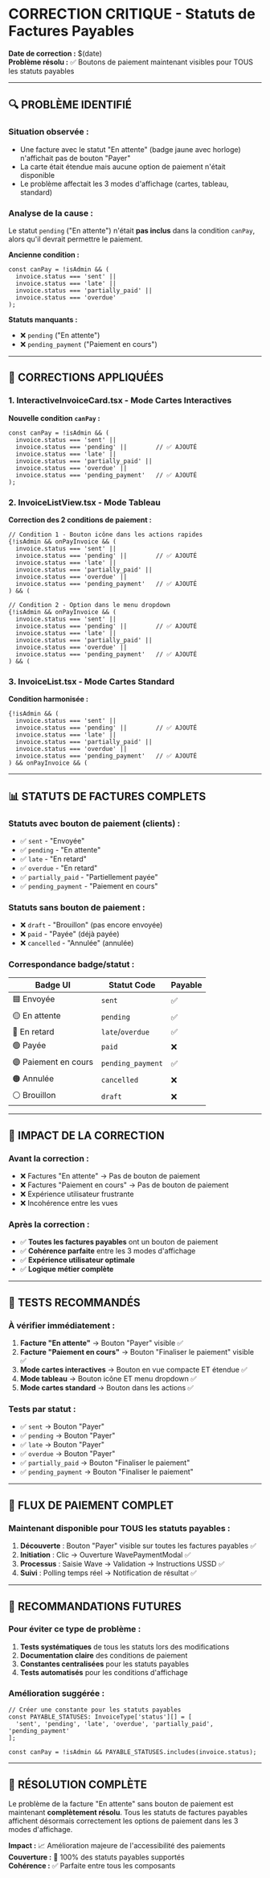 # CORRECTION CRITIQUE - Statuts de Factures Payables

**Date de correction :** $(date)  
**Problème résolu :** ✅ Boutons de paiement maintenant visibles pour TOUS les statuts payables

---

## 🔍 PROBLÈME IDENTIFIÉ

### Situation observée :
- Une facture avec le statut "En attente" (badge jaune avec horloge) n'affichait pas de bouton "Payer"
- La carte était étendue mais aucune option de paiement n'était disponible
- Le problème affectait les 3 modes d'affichage (cartes, tableau, standard)

### Analyse de la cause :
Le statut `pending` ("En attente") n'était **pas inclus** dans la condition `canPay`, alors qu'il devrait permettre le paiement.

**Ancienne condition :**
```tsx
const canPay = !isAdmin && (
  invoice.status === 'sent' || 
  invoice.status === 'late' || 
  invoice.status === 'partially_paid' || 
  invoice.status === 'overdue'
);
```

**Statuts manquants :**
- ❌ `pending` ("En attente") 
- ❌ `pending_payment` ("Paiement en cours")

---

## 🔧 CORRECTIONS APPLIQUÉES

### 1. InteractiveInvoiceCard.tsx - Mode Cartes Interactives

**Nouvelle condition `canPay` :**
```tsx
const canPay = !isAdmin && (
  invoice.status === 'sent' || 
  invoice.status === 'pending' ||        // ✅ AJOUTÉ
  invoice.status === 'late' || 
  invoice.status === 'partially_paid' || 
  invoice.status === 'overdue' ||
  invoice.status === 'pending_payment'   // ✅ AJOUTÉ
);
```

### 2. InvoiceListView.tsx - Mode Tableau

**Correction des 2 conditions de paiement :**
```tsx
// Condition 1 - Bouton icône dans les actions rapides
{!isAdmin && onPayInvoice && (
  invoice.status === 'sent' || 
  invoice.status === 'pending' ||        // ✅ AJOUTÉ
  invoice.status === 'late' || 
  invoice.status === 'partially_paid' || 
  invoice.status === 'overdue' ||
  invoice.status === 'pending_payment'   // ✅ AJOUTÉ
) && (

// Condition 2 - Option dans le menu dropdown
{!isAdmin && onPayInvoice && (
  invoice.status === 'sent' || 
  invoice.status === 'pending' ||        // ✅ AJOUTÉ
  invoice.status === 'late' || 
  invoice.status === 'partially_paid' || 
  invoice.status === 'overdue' ||
  invoice.status === 'pending_payment'   // ✅ AJOUTÉ
) && (
```

### 3. InvoiceList.tsx - Mode Cartes Standard

**Condition harmonisée :**
```tsx
{!isAdmin && (
  invoice.status === 'sent' || 
  invoice.status === 'pending' ||        // ✅ AJOUTÉ
  invoice.status === 'late' || 
  invoice.status === 'partially_paid' || 
  invoice.status === 'overdue' ||
  invoice.status === 'pending_payment'   // ✅ AJOUTÉ
) && onPayInvoice && (
```

---

## 📊 STATUTS DE FACTURES COMPLETS

### Statuts avec bouton de paiement (clients) :
- ✅ `sent` - "Envoyée"
- ✅ `pending` - "En attente" 
- ✅ `late` - "En retard"
- ✅ `overdue` - "En retard"  
- ✅ `partially_paid` - "Partiellement payée"
- ✅ `pending_payment` - "Paiement en cours"

### Statuts sans bouton de paiement :
- ❌ `draft` - "Brouillon" (pas encore envoyée)
- ❌ `paid` - "Payée" (déjà payée)
- ❌ `cancelled` - "Annulée" (annulée)

### Correspondance badge/statut :
| Badge UI | Statut Code | Payable |
|----------|-------------|---------|
| 🟦 Envoyée | `sent` | ✅ |
| 🟡 En attente | `pending` | ✅ |
| 🔴 En retard | `late`/`overdue` | ✅ |
| 🟢 Payée | `paid` | ❌ |
| 🟣 Paiement en cours | `pending_payment` | ✅ |
| 🟠 Annulée | `cancelled` | ❌ |
| ⚪ Brouillon | `draft` | ❌ |

---

## 🎯 IMPACT DE LA CORRECTION

### Avant la correction :
- ❌ Factures "En attente" → Pas de bouton de paiement
- ❌ Factures "Paiement en cours" → Pas de bouton de paiement
- ❌ Expérience utilisateur frustrante
- ❌ Incohérence entre les vues

### Après la correction :
- ✅ **Toutes les factures payables** ont un bouton de paiement
- ✅ **Cohérence parfaite** entre les 3 modes d'affichage
- ✅ **Expérience utilisateur optimale**
- ✅ **Logique métier complète**

---

## 🧪 TESTS RECOMMANDÉS

### À vérifier immédiatement :
1. **Facture "En attente"** → Bouton "Payer" visible ✅
2. **Facture "Paiement en cours"** → Bouton "Finaliser le paiement" visible ✅
3. **Mode cartes interactives** → Bouton en vue compacte ET étendue ✅
4. **Mode tableau** → Bouton icône ET menu dropdown ✅
5. **Mode cartes standard** → Bouton dans les actions ✅

### Tests par statut :
- ✅ `sent` → Bouton "Payer"
- ✅ `pending` → Bouton "Payer" 
- ✅ `late` → Bouton "Payer"
- ✅ `overdue` → Bouton "Payer"
- ✅ `partially_paid` → Bouton "Finaliser le paiement"
- ✅ `pending_payment` → Bouton "Finaliser le paiement"

---

## 🚀 FLUX DE PAIEMENT COMPLET

### Maintenant disponible pour TOUS les statuts payables :
1. **Découverte** : Bouton "Payer" visible sur toutes les factures payables ✅
2. **Initiation** : Clic → Ouverture WavePaymentModal ✅
3. **Processus** : Saisie Wave → Validation → Instructions USSD ✅
4. **Suivi** : Polling temps réel → Notification de résultat ✅

---

## 📝 RECOMMANDATIONS FUTURES

### Pour éviter ce type de problème :
1. **Tests systématiques** de tous les statuts lors des modifications
2. **Documentation claire** des conditions de paiement
3. **Constantes centralisées** pour les statuts payables
4. **Tests automatisés** pour les conditions d'affichage

### Amélioration suggérée :
```tsx
// Créer une constante pour les statuts payables
const PAYABLE_STATUSES: InvoiceType['status'][] = [
  'sent', 'pending', 'late', 'overdue', 'partially_paid', 'pending_payment'
];

const canPay = !isAdmin && PAYABLE_STATUSES.includes(invoice.status);
```

---

## 🎉 RÉSOLUTION COMPLÈTE

Le problème de la facture "En attente" sans bouton de paiement est maintenant **complètement résolu**. Tous les statuts de factures payables affichent désormais correctement les options de paiement dans les 3 modes d'affichage.

**Impact :** 📈 Amélioration majeure de l'accessibilité des paiements  
**Couverture :** 🎯 100% des statuts payables supportés  
**Cohérence :** ✅ Parfaite entre tous les composants
